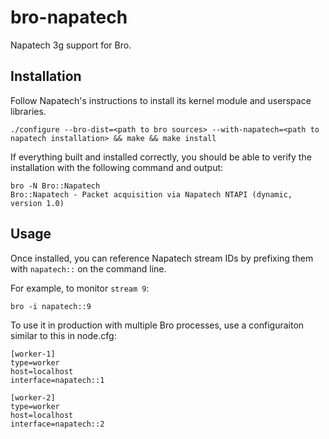 # bro-napatech
Napatech 3g support for Bro.

Installation
------------

Follow Napatech's instructions to install its kernel module and userspace libraries. 

```
./configure --bro-dist=<path to bro sources> --with-napatech=<path to napatech installation> && make && make install
```

If everything built and installed correctly, you should be able to verify the installation with the following command and output:

```
bro -N Bro::Napatech
Bro::Napatech - Packet acquisition via Napatech NTAPI (dynamic, version 1.0)
```

Usage
-----

Once installed, you can reference Napatech stream IDs by prefixing them with ``napatech::`` on the command line. 

For example, to monitor ``stream 9``:

```
bro -i napatech::9
```

To use it in production with multiple Bro processes, use a configuraiton similar to this in node.cfg:

```
[worker-1]
type=worker
host=localhost
interface=napatech::1

[worker-2]
type=worker
host=localhost
interface=napatech::2
```
